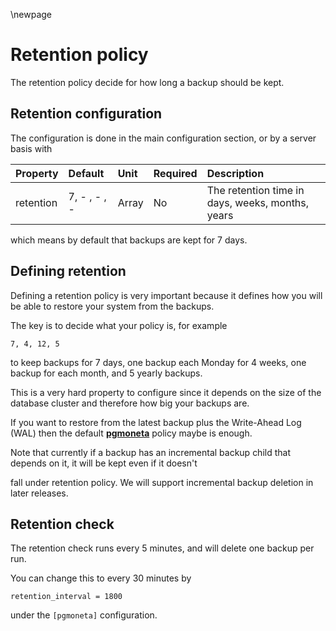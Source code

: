 \newpage

# Retention policy

The retention policy decide for how long a backup should be kept.

## Retention configuration

The configuration is done in the main configuration section, or by a server basis with

| Property | Default | Unit | Required | Description |
| :------- | :------ | :--- | :------- | :---------- |
| retention | 7, - , - , - | Array | No | The retention time in days, weeks, months, years |

which means by default that backups are kept for 7 days.

## Defining retention

Defining a retention policy is very important because it defines how you will be able to restore your system
from the backups.

The key is to decide what your policy is, for example

```
7, 4, 12, 5
```

to keep backups for 7 days, one backup each Monday for 4 weeks, one backup for each month, and 5 yearly backups.

This is a very hard property to configure since it depends on the size of the database cluster and therefore how big your backups are.

If you want to restore from the latest backup plus the Write-Ahead Log (WAL) then the default [**pgmoneta**](pgmoneta) policy maybe is enough.

Note that currently if a backup has an incremental backup child that depends on it, it will be kept even if it doesn't

fall under retention policy. We will support incremental backup deletion in later releases.

## Retention check

The retention check runs every 5 minutes, and will delete one backup per run.

You can change this to every 30 minutes by

```
retention_interval = 1800
```

under the `[pgmoneta]` configuration.
